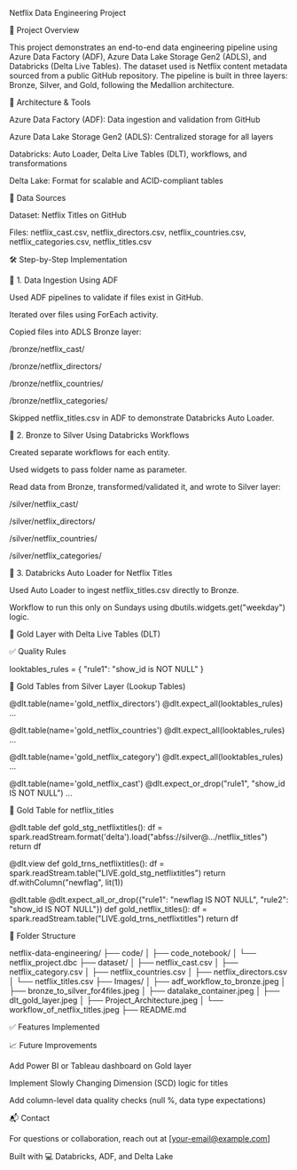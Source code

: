 Netflix Data Engineering Project

🚀 Project Overview

This project demonstrates an end-to-end data engineering pipeline using Azure Data Factory (ADF), Azure Data Lake Storage Gen2 (ADLS), and Databricks (Delta Live Tables). The dataset used is Netflix content metadata sourced from a public GitHub repository. The pipeline is built in three layers: Bronze, Silver, and Gold, following the Medallion architecture.

🧱 Architecture & Tools

Azure Data Factory (ADF): Data ingestion and validation from GitHub

Azure Data Lake Storage Gen2 (ADLS): Centralized storage for all layers

Databricks: Auto Loader, Delta Live Tables (DLT), workflows, and transformations

Delta Lake: Format for scalable and ACID-compliant tables

🪪 Data Sources

Dataset: Netflix Titles on GitHub

Files: netflix_cast.csv, netflix_directors.csv, netflix_countries.csv, netflix_categories.csv, netflix_titles.csv

🛠️ Step-by-Step Implementation

🔸 1. Data Ingestion Using ADF

Used ADF pipelines to validate if files exist in GitHub.

Iterated over files using ForEach activity.

Copied files into ADLS Bronze layer:

/bronze/netflix_cast/

/bronze/netflix_directors/

/bronze/netflix_countries/

/bronze/netflix_categories/

Skipped netflix_titles.csv in ADF to demonstrate Databricks Auto Loader.

🔸 2. Bronze to Silver Using Databricks Workflows

Created separate workflows for each entity.

Used widgets to pass folder name as parameter.

Read data from Bronze, transformed/validated it, and wrote to Silver layer:

/silver/netflix_cast/

/silver/netflix_directors/

/silver/netflix_countries/

/silver/netflix_categories/

🔸 3. Databricks Auto Loader for Netflix Titles

Used Auto Loader to ingest netflix_titles.csv directly to Bronze.

Workflow to run this only on Sundays using dbutils.widgets.get("weekday") logic.

🧪 Gold Layer with Delta Live Tables (DLT)

✅ Quality Rules

looktables_rules = {
    "rule1": "show_id is NOT NULL"
}

📁 Gold Tables from Silver Layer (Lookup Tables)

@dlt.table(name='gold_netflix_directors')
@dlt.expect_all(looktables_rules)
...

@dlt.table(name='gold_netflix_countries')
@dlt.expect_all(looktables_rules)
...

@dlt.table(name='gold_netflix_category')
@dlt.expect_all(looktables_rules)
...

@dlt.table(name='gold_netflix_cast')
@dlt.expect_or_drop("rule1", "show_id IS NOT NULL")
...

📄 Gold Table for netflix_titles

@dlt.table
def gold_stg_netflixtitles():
    df = spark.readStream.format('delta').load("abfss://silver@.../netflix_titles")
    return df

@dlt.view
def gold_trns_netflixtitles():
    df = spark.readStream.table("LIVE.gold_stg_netflixtitles")
    return df.withColumn("newflag", lit(1))

@dlt.table
@dlt.expect_all_or_drop({"rule1": "newflag IS NOT NULL", "rule2": "show_id IS NOT NULL"})
def gold_netflix_titles():
    df = spark.readStream.table("LIVE.gold_trns_netflixtitles")
    return df

🧾 Folder Structure

netflix-data-engineering/
├── code/
│   ├── code_notebook/
│   └── netflix_project.dbc
├── dataset/
│   ├── netflix_cast.csv
│   ├── netflix_category.csv
│   ├── netflix_countries.csv
│   ├── netflix_directors.csv
│   └── netflix_titles.csv
├── Images/
│   ├── adf_workflow_to_bronze.jpeg
│   ├── bronze_to_silver_for4files.jpeg
│   ├── datalake_container.jpeg
│   ├── dlt_gold_layer.jpeg
│   ├── Project_Architecture.jpeg
│   └── workflow_of_netflix_titles.jpeg
├── README.md


✅ Features Implemented



📈 Future Improvements

Add Power BI or Tableau dashboard on Gold layer

Implement Slowly Changing Dimension (SCD) logic for titles

Add column-level data quality checks (null %, data type expectations)

📬 Contact

For questions or collaboration, reach out at [your-email@example.com]

Built with 💻 Databricks, ADF, and Delta Lake